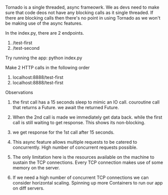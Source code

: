 Tornado is a single threaded, async frameowrk.
We as devs need to make sure that code deos not have any blocking calls as it single threaded.
If there are blocking calls then there's no point in using Tornado as we won't be making use 
of the async features.

In the index.py, there are 2 endpoints.
1. /test-first
2. /test-second

Try running the app: python index.py

Make 2 HTTP calls in the following order

1. localhost:8888/test-first
2. localhost:8888/test-first

Observations

1. the first call has a 15 seconds sleep to mimic an IO call. couroutine call that returns a Future.
    we await the returned Future.
2. When the 2nd call is made we immediately get data back. while the first call is still waiting to   get response. This shows its non-blocking.
3. we get response for the 1st call after 15 seconds.
4. This async feature allows multiple requests to be catered to concurrently. High number of concurrent requests possible.

5. The only limitation here is the resources available on the machine to sustain the TCP connections.
Every TCP connection makes use of some memory on the server. 
6. If we need a high number of concurrent TCP connections we can consider horizontal scaling.
Spinning up more Containers to run our app on diff servers.